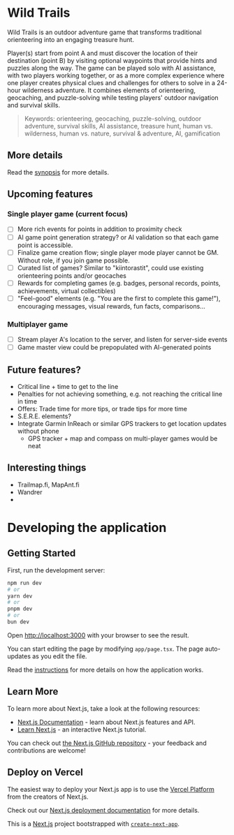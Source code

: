 # Wild Trails

Wild Trails is an outdoor adventure game that transforms traditional orienteering into an engaging treasure hunt.

Player(s) start from point A and must discover the location of their destination (point B) by visiting optional waypoints that provide hints and puzzles along the way. The game can be played solo with AI assistance, with two players working together, or as a more complex experience where one player creates physical clues and challenges for others to solve in a 24-hour wilderness adventure. It combines elements of orienteering, geocaching, and puzzle-solving while testing players' outdoor navigation and survival skills.

> Keywords: orienteering, geocaching, puzzle-solving, outdoor adventure, survival skills, AI assistance, treasure hunt, human vs. wilderness,
> human vs. nature, survival & adventure, AI, gamification

## More details

Read the [synopsis](./synopsis.md) for more details.

## Upcoming features

### Single player game (current focus)
- [ ] More rich events for points in addition to proximity check
- [ ] AI game point generation strategy? or AI validation so that each game point is accessible.
- [ ] Finalize game creation flow; single player mode player cannot be GM. Without role, if you join game possible.
- [ ] Curated list of games? Similar to "kiintorastit", could use existing orienteering points and/or geocaches
- [ ] Rewards for completing games (e.g. badges, personal records, points, achievements, virtual collectibles)
- [ ] "Feel-good" elements (e.g. "You are the first to complete this game!"), encouraging messages, visual rewards, fun facts, comparisons...

### Multiplayer game
- [ ] Stream player A's location to the server, and listen for server-side events
- [ ] Game master view could be prepopulated with AI-generated points

## Future features?
 - Critical line + time to get to the line
 - Penalties for not achieving something, e.g. not reaching the critical line in time
 - Offers: Trade time for more tips, or trade tips for more time
 - S.E.R.E. elements?
 - Integrate Garmin InReach or similar GPS trackers to get location updates without phone
   - GPS tracker + map and compass on multi-player games would be neat

## Interesting things
 - Trailmap.fi, MapAnt.fi
 - Wandrer
 - 

# Developing the application

## Getting Started

First, run the development server:

```bash
npm run dev
# or
yarn dev
# or
pnpm dev
# or
bun dev
```

Open [http://localhost:3000](http://localhost:3000) with your browser to see the result.

You can start editing the page by modifying `app/page.tsx`. The page auto-updates as you edit the file.

Read the [instructions](./docs/instructions.md) for more details on how the application works.

## Learn More

To learn more about Next.js, take a look at the following resources:

- [Next.js Documentation](https://nextjs.org/docs) - learn about Next.js features and API.
- [Learn Next.js](https://nextjs.org/learn) - an interactive Next.js tutorial.

You can check out [the Next.js GitHub repository](https://github.com/vercel/next.js) - your feedback and contributions are welcome!

## Deploy on Vercel

The easiest way to deploy your Next.js app is to use the [Vercel Platform](https://vercel.com/new?utm_medium=default-template&filter=next.js&utm_source=create-next-app&utm_campaign=create-next-app-readme) from the creators of Next.js.

Check out our [Next.js deployment documentation](https://nextjs.org/docs/app/building-your-application/deploying) for more details.

This is a [Next.js](https://nextjs.org) project bootstrapped with [`create-next-app`](https://nextjs.org/docs/app/api-reference/cli/create-next-app).